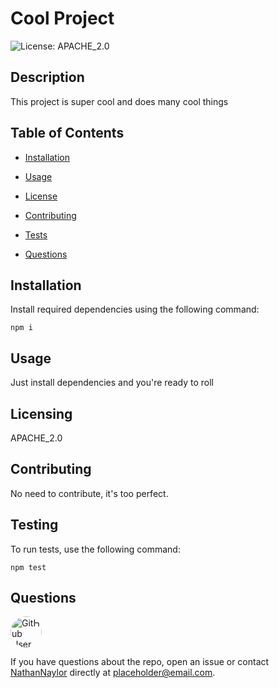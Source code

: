 
# Cool Project


![License: APACHE_2.0](https://img.shields.io/badge/License-APACHE_2.0-blue.svg)

## Description
This project is super cool and does many cool things

## Table of Contents

* [Installation](#installation)

* [Usage](#usage)

* [License](#license)

* [Contributing](#contributing)

* [Tests](#tests)

* [Questions](#questions)

## Installation

Install required dependencies using the following command:

```
npm i
```

## Usage

Just install dependencies and you're ready to roll

## Licensing

APACHE_2.0

## Contributing

No need to contribute, it's too perfect.

## Testing

To run tests, use the following command:

```
npm test
```

## Questions

<img src="https://avatars3.githubusercontent.com/u/61394430?v=4" alt="GitHub User Icon" style="border-radius: 30px" width="50">  

If you have questions about the repo, open an issue or contact [NathanNaylor](https://github.com/NathanNaylor) directly at placeholder@email.com.

